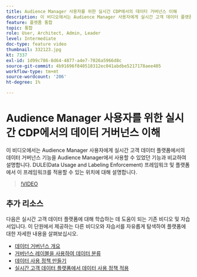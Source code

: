 ```yaml
---
title: Audience Manager 사용자를 위한 실시간 CDP에서의 데이터 거버넌스 이해
description: 이 비디오에서는 Audience Manager 사용자에게 실시간 고객 데이터 플랫폼에서의 데이터 거버넌스 기능을 Audience Manager에서 사용할 수 있었던 기능과 비교하여 설명합니다. DULE(Data Usage and Labeling Enforcement) 프레임워크 및 플랫폼에서 이 프레임워크를 적용할 수 있는 위치에 대해 설명합니다.
feature: 플랫폼 통합
topic: 통합
role: User, Architect, Admin, Leader
level: Intermediate
doc-type: feature video
thumbnail: 332123.jpg
kt: 7337
exl-id: 1d99c786-8d64-4877-a4e7-7026a5966d8c
source-git-commit: 4b91696f840518312ec041abdbe5217178aee405
workflow-type: tm+mt
source-wordcount: '206'
ht-degree: 1%

---
```


# Audience Manager 사용자를 위한 실시간 CDP에서의 데이터 거버넌스 이해

이 비디오에서는 Audience Manager 사용자에게 실시간 고객 데이터 플랫폼에서의 데이터 거버넌스 기능을 Audience Manager에서 사용할 수 있었던 기능과 비교하여 설명합니다. DULE(Data Usage and Labeling Enforcement) 프레임워크 및 플랫폼에서 이 프레임워크를 적용할 수 있는 위치에 대해 설명합니다.

>[!VIDEO](https://video.tv.adobe.com/v/332123/?quality=12&learn=on)

## 추가 리소스

다음은 실시간 고객 데이터 플랫폼에 대해 학습하는 데 도움이 되는 기존 비디오 및 자습서입니다. 이 단원에서 제공하는 다른 비디오와 자습서를 자유롭게 탐색하여 플랫폼에 대한 자세한 내용을 살펴보십시오.

* [데이터 거버넌스 개요](https://experienceleague.adobe.com/docs/platform-learn/tutorials/data-governance/understanding-data-governance.html?lang=en#data-governance)
* [거버넌스 레이블을 사용하여 데이터 분류](https://experienceleague.adobe.com/docs/platform-learn/tutorials/data-governance/classify-data-using-governance-labels.html?lang=en#data-governance)
* [데이터 사용 정책 만들기](https://experienceleague.adobe.com/docs/platform-learn/tutorials/data-governance/create-data-usage-policies.html?lang=en#data-governance)
* [실시간 고객 데이터 플랫폼에서 데이터 사용 정책 적용](https://experienceleague.adobe.com/docs/platform-learn/tutorials/data-governance/enforce-data-usage-policies-in-real-time-cdp.html?lang=en#data-governance)
